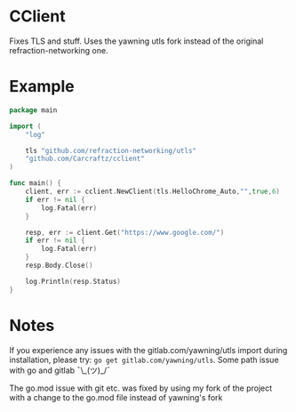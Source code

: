 # CClient

Fixes TLS and stuff. Uses the yawning utls fork instead of the original refraction-networking one.

# Example

```go
package main

import (
    "log"

    tls "github.com/refraction-networking/utls"
    "github.com/Carcraftz/cclient"
)

func main() {
    client, err := cclient.NewClient(tls.HelloChrome_Auto,"",true,6)
    if err != nil {
        log.Fatal(err)
    }

    resp, err := client.Get("https://www.google.com/")
    if err != nil {
        log.Fatal(err)
    }
    resp.Body.Close()

    log.Println(resp.Status)
}
```

# Notes

If you experience any issues with the gitlab.com/yawning/utls import during installation, please try: `go get gitlab.com/yawning/utls`. Some path issue with go and gitlab ¯\\\_(ツ)\_/¯

The go.mod issue with git etc. was fixed by using my fork of the project with a change to the go.mod file instead of yawning's fork
